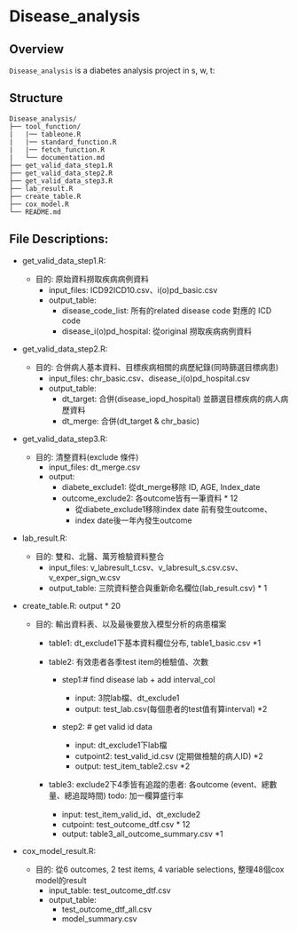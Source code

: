 # Disease_analysis

## Overview
`Disease_analysis` is a diabetes analysis project in s, w, t:

## Structure

```
Disease_analysis/
├── tool_function/
|   |── tableone.R
|   |── standard_function.R  
|   |── fetch_function.R
|   └── documentation.md
├── get_valid_data_step1.R 
├── get_valid_data_step2.R 
├── get_valid_data_step3.R 
├── lab_result.R
├── create_table.R
├── cox_model.R
└── README.md
```

## File Descriptions:
- get_valid_data_step1.R: 
  - 目的: 原始資料撈取疾病病例資料
    - input_files: ICD92ICD10.csv、i(o)pd_basic.csv
    - output_table: 
      - disease_code_list: 所有的related disease code 對應的 ICD code
      - disease_i(o)pd_hospital: 從original 撈取疾病病例資料
      
- get_valid_data_step2.R: 
  - 目的: 合併病人基本資料、目標疾病相關的病歷紀錄(同時篩選目標病患)
    - input_files: chr_basic.csv、disease_i(o)pd_hospital.csv
    - output_table: 
      - dt_target: 合併(disease_iopd_hospital) 並篩選目標疾病的病人病歷資料
      - dt_merge: 合併(dt_target & chr_basic) 
    
- get_valid_data_step3.R: 
  - 目的: 清整資料(exclude 條件)
    - input_files: dt_merge.csv
    - output: 
      - diabete_exclude1: 從dt_merge移除 ID, AGE, Index_date
      - outcome_exclude2: 各outcome皆有一筆資料 * 12
        - 從diabete_exclude1移除index date 前有發生outcome、
        - index date後一年內發生outcome

- lab_result.R: 
  - 目的: 雙和、北醫、萬芳檢驗資料整合
    - input_files: v_labresult_t.csv、v_labresult_s.csv.csv、v_exper_sign_w.csv
    - output_table: 三院資料整合與重新命名欄位(lab_result.csv) * 1

- create_table.R:  output * 20 
  - 目的: 輸出資料表、以及最後要放入模型分析的病患檔案
    - table1: dt_exclude1下基本資料欄位分布, table1_basic.csv *1
    - table2: 有效患者各季test item的檢驗值、次數
      - step1:# find disease lab + add interval_col
        - input: 3院lab檔、dt_exclude1
        - output: test_lab.csv(每個患者的test值有算interval) *2
        
      - step2: # get valid id data
        - input: dt_exclude1下lab檔
        - cutpoint2: test_valid_id.csv (定期做檢驗的病人ID) *2
        - output: test_item_table2.csv *2
        
    - table3: exclude2下4季皆有追蹤的患者: 各outcome (event、總數量、總追蹤時間) todo: 加一欄算盛行率
        - input: test_item_valid_id、dt_exclude2
        - cutpoint: test_outcome_dtf.csv * 12 
        - output: table3_all_outcome_summary.csv *1

- cox_model_result.R: 
  - 目的: 從6 outcomes, 2 test items, 4 variable selections, 整理48個cox model的result
    - input_table: test_outcome_dtf.csv
    - output_table: 
      -  test_outcome_dtf_all.csv
      -  model_summary.csv
      